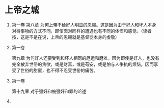 # 上帝之城

1.   第一卷 
     第八章  为何上帝不给好人明显的恩赐。这是因为由于好人和坏人本身对待事物的方式不同，即使面对同样的遭遇也有不同的体悟和感觉。（读者按，这是不是在说，上帝的恩赐就是基督徒本身的虔敬）

2.   第一卷

     第九章   为何好人还要受到和坏人相同的厄运和磨难。因为即使是好人，也没有完全放弃世俗的贪欲，或是财富，或是苟安，或是怕与人争执的烦恼，因而享受了世俗的甜蜜，也不得不忍受世俗的痛苦。

3.   第一卷

      第十九章  对于强奸和被强奸和罪的论述

4. 